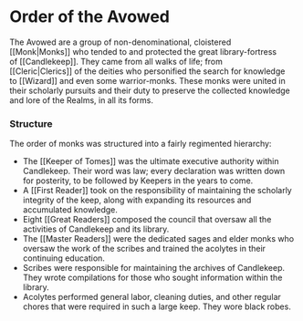 # Order of the Avowed

The Avowed are a group of non-denominational, cloistered [[Monk|Monks]] who tended to and protected the great library-fortress of [[Candlekeep]]. They came from all walks of life; from [[Cleric|Clerics]] of the deities who personified the search for knowledge to [[Wizard]] and even some warrior-monks. These monks were united in their scholarly pursuits and their duty to preserve the collected knowledge and lore of the Realms, in all its forms.

### Structure

The order of monks was structured into a fairly regimented hierarchy:  

- The [[Keeper of Tomes]] was the ultimate executive authority within Candlekeep. Their word was law; every declaration was written down for posterity, to be followed by Keepers in the years to come.
- A [[First Reader]] took on the responsibility of maintaining the scholarly integrity of the keep, along with expanding its resources and accumulated knowledge.
- Eight [[Great Readers]] composed the council that oversaw all the activities of Candlekeep and its library.
- The [[Master Readers]] were the dedicated sages and elder monks who oversaw the work of the scribes and trained the acolytes in their continuing education.
- Scribes were responsible for maintaining the archives of Candlekeep. They wrote compilations for those who sought information within the library.
- Acolytes performed general labor, cleaning duties, and other regular chores that were required in such a large keep. They wore black robes.